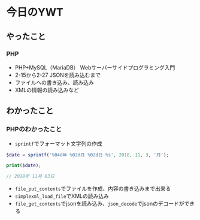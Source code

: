 # 今日のYWT

## やったこと

### PHP

- PHP+MySQL（MariaDB） Webサーバーサイドプログラミング入門
- 2-15から2-27 JSONを読み込むまで
- ファイルへの書き込み、読み込み
- XMLの情報の読み込みなど

## わかったこと

### PHPのわかったこと

- `sprintf`でフォーマット文字列の作成

```php
$date = sprintf('%04d年 %02d月 %02d日 %s', 2018, 11, 3, '月');

print($date);

// 2018年 11月 03日
```

- `file_put_contents`でファイルを作成、内容の書き込みまで出来る
- `simplexml_load_file`でXMLの読み込み
- `file_get_contents`でjsonを読み込み、`json_decode`でjsonのデコードができる
